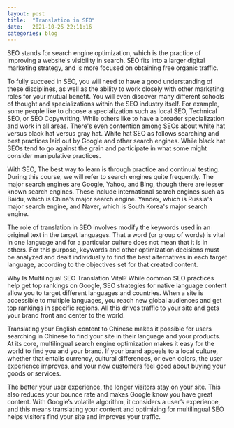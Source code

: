 ```yaml
---
layout: post
title:  "Translation in SEO"
date:   2021-10-26 22:11:16
categories: blog
---
```


SEO stands for search engine optimization, which is the practice of improving a website's visibility in search. SEO fits into a larger digital marketing strategy, and is more focused on obtaining free organic traffic. 

To fully succeed in SEO, you will need to have a good understanding of these disciplines, as well as the ability to work closely with other marketing roles for your mutual benefit. You will even discover many different schools of thought and specializations within the SEO industry itself. For example, some people like to choose a specialization such as local SEO, Technical SEO, or SEO Copywriting. While others like to have a broader specialization and work in all areas. There's even contention among SEOs about white hat versus black hat versus gray hat. White hat SEO as follows searching and best practices laid out by Google and other search engines. While black hat SEOs tend to go against the grain and participate in what some might consider manipulative practices. 

With SEO, The best way to learn is through practice and continual testing. During this course, we will refer to search engines quite frequently. The major search engines are Google, Yahoo, and Bing, though there are lesser known search engines. These include international search engines such as Baidu, which is China's major search engine. Yandex, which is Russia's major search engine, and Naver, which is South Korea's major search engine. 

The role of translation in SEO involves modify the keywords used in an original text in the target languages. That a word (or group of words) is vital in one language and for a particular culture does not mean that it is in others. For this purpose, keywords and other optimization decisions must be analyzed and dealt individually to find the best alternatives in each target language, according to the objectives set for that created content.

Why Is Multilingual SEO Translation Vital?
While common SEO practices help get top rankings on Google, SEO strategies for native language content allow you to target different languages and countries. When a site is accessible to multiple languages, you reach new global audiences and get top rankings in specific regions. All this drives traffic to your site and gets your brand front and center to the world.

Translating your English content to Chinese makes it possible for users searching in Chinese to find your site in their language and your products. At its core, multilingual search engine optimization makes it easy for the world to find you and your brand. If your brand appeals to a local culture, whether that entails currency, cultural differences, or even colors, the user experience improves, and your new customers feel good about buying your goods or services.

The better your user experience, the longer visitors stay on your site. This also reduces your bounce rate and makes Google know you have great content. With Google’s volatile algorithm, it considers a user’s experience, and this means translating your content and optimizing for multilingual SEO helps visitors find your site and improves your traffic.


